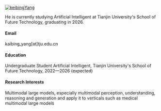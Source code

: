 

[![keibingYang](https://img.shields.io/badge/senli1073-github-blue?logo=github)](https://github.com/KeibingYang)

He is currently studying Artificial Intelligent at Tianjin University's School of Future Technology, graduating in 2026.

#### Email
kaibing_yang[at]tju.edu.cn

#### Education
Undergraduate Student Artificial Intelligent, Tianjin University's School of Future Technology, 2022—2026 (expected)

#### Research Interests
Multimodal large models, especially multimodal perception, understanding, reasoning and generation and apply it to verticals such as medical multimodal large models

